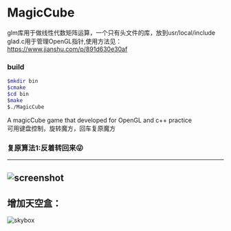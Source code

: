 # MagicCube
glm库用于做线性代数矩阵运算，一个只有头文件的库，放到usr/local/include<br>
glad.c用于管理OpenGL指针,使用方法见：https://www.jianshu.com/p/891d630e30af<br>
### build
```bash
$mkdir bin
$cmake
$cd bin
$make
$./MagicCube
```
A magicCube game that developed for OpenGL and c++ practice<br>
可用键盘控制，旋转魔方，回车复原魔方
### 复原算法1:反着转回来😜
-----
![screenshot](https://github.com/Sugar-Coder/MagicCube/blob/master/rotate.gif)
----
## 增加天空盒：
![skybox](https://tva1.sinaimg.cn/large/006tNbRwgy1gbgrq1nve1j317y0ssnpd.jpg)
